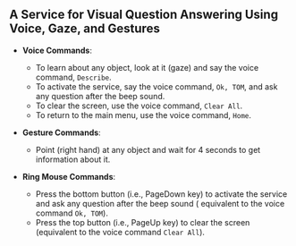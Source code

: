 ## A Service for Visual Question Answering Using Voice, Gaze, and Gestures

- **Voice Commands**:
    - To learn about any object, look at it (gaze) and say the voice command, `Describe`.
    - To activate the service, say the voice command, `Ok, TOM`, and ask any question after the beep sound.
    - To clear the screen, use the voice command, `Clear All`.
    - To return to the main menu, use the voice command, `Home`.

- **Gesture Commands**:
    - Point (right hand) at any object and wait for 4 seconds to get information about it.

- **Ring Mouse Commands**:
    - Press the bottom button (i.e., PageDown key) to activate the service and ask any question after the beep sound (
      equivalent to the voice command `Ok, TOM`).
    - Press the top button (i.e., PageUp key) to clear the screen (equivalent to the voice command `Clear All`).
